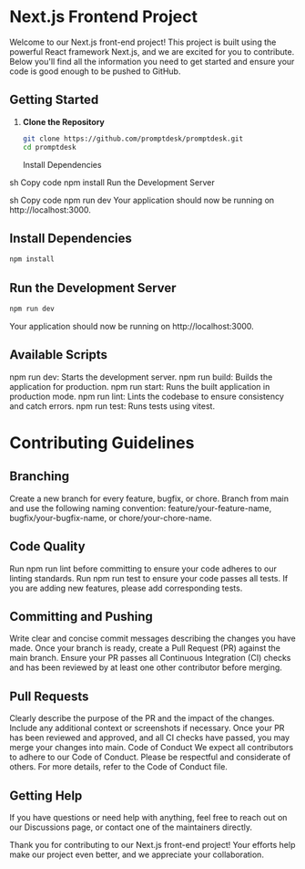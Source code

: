 # Next.js Frontend Project

Welcome to our Next.js front-end project! This project is built using the powerful React framework Next.js, and we are excited for you to contribute. Below you'll find all the information you need to get started and ensure your code is good enough to be pushed to GitHub.

## Getting Started

1. **Clone the Repository**

   ```sh
   git clone https://github.com/promptdesk/promptdesk.git
   cd promptdesk
   ```

   Install Dependencies

sh
Copy code
npm install
Run the Development Server

sh
Copy code
npm run dev
Your application should now be running on http://localhost:3000.

## Install Dependencies
```sh
npm install
```

## Run the Development Server

```sh
npm run dev
```
Your application should now be running on http://localhost:3000.

## Available Scripts
npm run dev: Starts the development server.
npm run build: Builds the application for production.
npm run start: Runs the built application in production mode.
npm run lint: Lints the codebase to ensure consistency and catch errors.
npm run test: Runs tests using vitest.

# Contributing Guidelines

## Branching
Create a new branch for every feature, bugfix, or chore. Branch from main and use the following naming convention: feature/your-feature-name, bugfix/your-bugfix-name, or chore/your-chore-name.

## Code Quality
Run npm run lint before committing to ensure your code adheres to our linting standards.
Run npm run test to ensure your code passes all tests. If you are adding new features, please add corresponding tests.

## Committing and Pushing
Write clear and concise commit messages describing the changes you have made.
Once your branch is ready, create a Pull Request (PR) against the main branch.
Ensure your PR passes all Continuous Integration (CI) checks and has been reviewed by at least one other contributor before merging.

## Pull Requests
Clearly describe the purpose of the PR and the impact of the changes.
Include any additional context or screenshots if necessary.
Once your PR has been reviewed and approved, and all CI checks have passed, you may merge your changes into main.
Code of Conduct
We expect all contributors to adhere to our Code of Conduct. Please be respectful and considerate of others. For more details, refer to the Code of Conduct file.

## Getting Help
If you have questions or need help with anything, feel free to reach out on our Discussions page, or contact one of the maintainers directly.

Thank you for contributing to our Next.js front-end project! Your efforts help make our project even better, and we appreciate your collaboration.